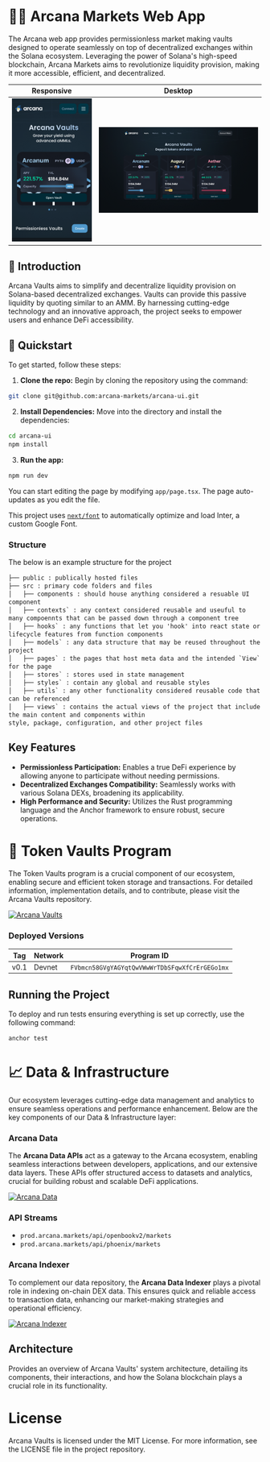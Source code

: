 # 🧙‍♂️ Arcana Markets Web App

The Arcana web app provides permissionless market making vaults designed to operate seamlessly on top of decentralized exchanges within the Solana ecosystem. Leveraging the power of Solana's high-speed blockchain, Arcana Markets aims to revolutionize liquidity provision, making it more accessible, efficient, and decentralized.

Responsive                     |  Desktop
:-------------------------:|:-------------------------:
![](arcana-ui-mobile.png)  |  ![](arcana-ui-desktop.png)

## 👋 Introduction

Arcana Vaults aims to simplify and decentralize liquidity provision on Solana-based decentralized exchanges. Vaults can provide this passive liquidity by quoting similar to an AMM. By harnessing cutting-edge technology and an innovative approach, the project seeks to empower users and enhance DeFi accessibility.

## 🚀 Quickstart

To get started, follow these steps:

1. **Clone the repo:** Begin by cloning the repository using the command:

```bash
git clone git@github.com:arcana-markets/arcana-ui.git
```

2. **Install Dependencies:** Move into the directory and install the dependencies:

```bash
cd arcana-ui
npm install
```

3. **Run the app:**

```bash
npm run dev
```

You can start editing the page by modifying `app/page.tsx`. The page auto-updates as you edit the file.

This project uses [`next/font`](https://nextjs.org/docs/basic-features/font-optimization) to automatically optimize and load Inter, a custom Google Font.
 
### Structure

The below is an example structure for the project
 
```
├── public : publically hosted files
├── src : primary code folders and files 
│   ├── components : should house anything considered a resuable UI component
│   ├── contexts` : any context considered reusable and useuful to many compoennts that can be passed down through a component tree
│   ├── hooks` : any functions that let you 'hook' into react state or lifecycle features from function components
│   ├── models` : any data structure that may be reused throughout the project
│   ├── pages` : the pages that host meta data and the intended `View` for the page
│   ├── stores` : stores used in state management
│   ├── styles` : contain any global and reusable styles
│   ├── utils` : any other functionality considered reusable code that can be referenced
│   ├── views` : contains the actual views of the project that include the main content and components within
style, package, configuration, and other project files

```
## Key Features

- **Permissionless Participation:** Enables a true DeFi experience by allowing anyone to participate without needing permissions.
- **Decentralized Exchanges Compatibility:** Seamlessly works with various Solana DEXs, broadening its applicability.
- **High Performance and Security:** Utilizes the Rust programming language and the Anchor framework to ensure robust, secure operations.


# 🏦 Token Vaults Program

The Token Vaults program is a crucial component of our ecosystem, enabling secure and efficient token storage and transactions. For detailed information, implementation details, and to contribute, please visit the Arcana Vaults repository.

<a href="https://github.com/arcana-markets/arcana-vaults">
  <img src="https://img.shields.io/badge/Arcana-Vaults-blue" alt="Arcana Vaults" style="height: 30px;"/>
</a>

### Deployed Versions

| Tag  | Network | Program ID                                  |
| ---- | ------- | ------------------------------------------- |
| v0.1 | Devnet  | `FVbmcn58GVgYAGYqtQwVWwWrTDbSFqwXfCrErGEGo1mx` |

## Running the Project

To deploy and run tests ensuring everything is set up correctly, use the following command:

```bash
anchor test
```

# 📈 Data & Infrastructure

Our ecosystem leverages cutting-edge data management and analytics to ensure seamless operations and performance enhancement. Below are the key components of our Data & Infrastructure layer:

### Arcana Data

The **Arcana Data APIs** act as a gateway to the Arcana ecosystem, enabling seamless interactions between developers, applications, and our extensive data layers. These APIs offer structured access to datasets and analytics, crucial for building robust and scalable DeFi applications.

<a href="https://github.com/arcana-markets/arcana-data">
  <img src="https://img.shields.io/badge/Arcana-Data-blue" alt="Arcana Data" style="height: 30px;"/>
</a>

### API Streams

  - `prod.arcana.markets/api/openbookv2/markets`
  - `prod.arcana.markets/api/phoenix/markets`

### Arcana Indexer

To complement our data repository, the **Arcana Data Indexer** plays a pivotal role in indexing on-chain DEX data. This ensures quick and reliable access to transaction data, enhancing our market-making strategies and operational efficiency.

<a href="https://github.com/arcana-markets/arcana-indexer">
  <img src="https://img.shields.io/badge/Arcana-Indexer-blue" alt="Arcana Indexer" style="height: 30px;"/>
</a>

## Architecture

Provides an overview of Arcana Vaults' system architecture, detailing its components, their interactions, and how the Solana blockchain plays a crucial role in its functionality.

# License

Arcana Vaults is licensed under the MIT License. For more information, see the LICENSE file in the project repository.
